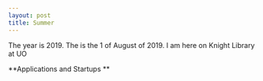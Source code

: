 ```yaml
---
layout: post
title: Summer 
---
```


The year is 2019.
The is the 1 of August of 2019.
I am here on Knight Library at UO

**Applications and Startups **
